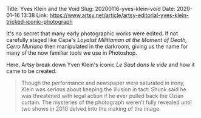 Title: Yves Klein and the Void
Slug: 20200116-yves-klein-void
Date: 2020-01-16 13:38
Link: https://www.artsy.net/article/artsy-editorial-yves-klein-tricked-iconic-photograph

It's no secret that many early photographic works were edited. If not carefully staged like Capa's *Loyalist Militiaman at the Moment of Death, Cerro Muriano* then manipulated in the darkroom, giving us the name for many of the now familiar tools we use in Photoshop.

Here, Artsy break down Yven Klein's iconic *Le Saut dans le vide* and how it came to be created.

> Though the performance and newspaper were saturated in irony, Klein was serious about keeping the illusion in tact: Shunk said he was threatened with legal action if he ever pulled back the Ozian curtain. The mysteries of the photograph weren’t fully revealed until two shows in 2010 delved into the making of the image.
